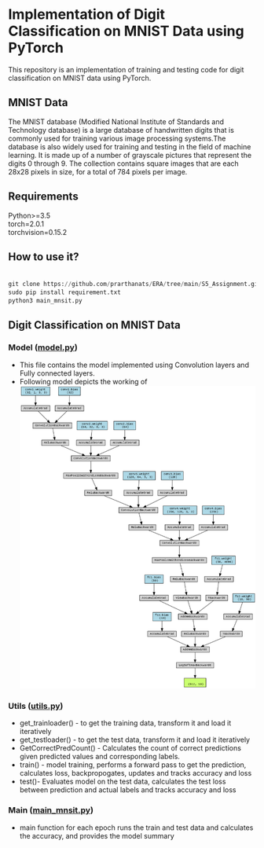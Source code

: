 # Implementation of Digit Classification on MNIST Data using PyTorch

This repository is an implementation of training and testing code for digit classification on MNIST data using PyTorch.

## MNIST Data
The MNIST database (Modified National Institute of Standards and Technology database) is a large database of handwritten digits that is commonly used for training various image processing systems.The database is also widely used for training and testing in the field of machine learning. It is made up of a number of grayscale pictures that represent the digits 0 through 9. The collection contains square images that are each 28x28 pixels in size, for a total of 784 pixels per image.

## Requirements
Python>=3.5
<br>
torch=2.0.1
</br>
torchvision=0.15.2

## How to use it?
```python

git clone https://github.com/prarthanats/ERA/tree/main/S5_Assignment.git
sudo pip install requirement.txt
python3 main_mnsit.py
```

## Digit Classification on MNIST Data
### Model ([model.py](https://github.com/prarthanats/ERA/blob/main/S5_Assignment/model.py))
- This file contains the model implemented using Convolution layers and Fully connected layers.
- Following model depicts the working of 
![alt text](https://github.com/prarthanats/ERA/blob/main/S5_Assignment/plots/TorchViz.png?raw=true)

### Utils ([utils.py](https://github.com/prarthanats/ERA/blob/main/S5_Assignment/utils.py))
- get_trainloader() - to get the training data, transform it and load it iteratively
- get_testloader() - to get the test data, transform it and load it iteratively
- GetCorrectPredCount() - Calculates the count of correct predictions given predicted values and corresponding labels.
- train() - model training, performs a forward pass to get the prediction, calculates loss, backpropogates, updates and tracks accuracy and loss
- test()- Evaluates model on the test data, calculates the test loss between prediction and actual labels and tracks accuracy and loss

### Main ([main_mnsit.py](https://github.com/prarthanats/ERA/blob/main/S5_Assignment/main_mnsit.py))
- main function for each epoch runs the train and test data and calculates the accuracy, and provides the model summary

